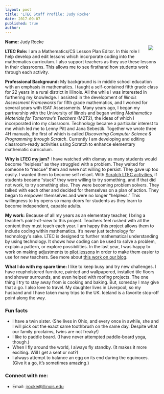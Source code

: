 ```yaml
---
layout: post
title: 'LTEC Staff Profile: Judy Rocke'
date: 2017-09-07
published: true
author:
---
```


<img src="{{ site.images }}/blog/judy-rocke-2.jpg" style="float:right;padding:20px;"> 

**Name:** Judy Rocke

**LTEC Role:** I am a Mathematics/CS Lesson Plan Editor. In this role I help develop and edit lessons which incorporate coding into the mathematics curriculum. I also support teachers as they use these lessons in their classrooms. This allows me to see firsthand how students work through each activity. 


**Professional Background:** My background is in middle school education with an emphasis in mathematics. I taught a self-contained fifth grade class for 22 years in a rural district in Illinois. All the while I was interested in furthering my knowledge. I assisted in the development of *Illinois Assessment Frameworks* for fifth grade mathematics, and I worked for several years with ISAT Assessments. Many years ago, I began my partnership with the University of Illinois and began writing *Mathematics Materials for Tomorrow’s Teachers* (M2T2), the ideas of which I incorporated into my classroom. Technology became a particular interest to me which led me to Lenny Pitt and Jana Sebestik. Together we wrote three 4H manuals, the first of which is called *Discovering Computer Science & Programming through Scratch*. Currently I am developing and editing classroom-ready activities using Scratch to enhance elementary mathematic curriculum.


<!--excerpt-->

**Why is LTEC my jam?** I have watched with dismay as many students would become “helpless” as they struggled with a problem. They waited for someone to “rescue” them and were not willing to persist. They gave up too easily. I wanted them to become self reliant. With [Scratch LTEC activities](http://blog.everydaycomputing.org/2017/08/10/resource-release/), if students became “stuck” they were willing to try something, and if that did not work, to try something else. They were becoming problem solvers. They talked with each other and decided for themselves on a plan of action. They began to empower themselves and were no longer “helpless.” This willingness to try opens so many doors for students as they learn to become independent, capable adults.

**My work:** Because of all my years as an elementary teacher, I bring a teacher’s point-of-view to this project. Teachers feel rushed with all the content they must teach each year. I am happy this project allows them to include coding within mathematics. It’s never just technology for technology's sake. LTEC is designed to further mathematical understanding by using technology. It shows how coding can be used to solve a problem, explain a pattern, or explore possibilities. In the last year, I was happy to work on making adjustments to [pilot lessons](http://blog.everydaycomputing.org/2017/08/26/resource-release-4/) in order to make them easier to use for new teachers. See more about [this work on our blog](http://blog.everydaycomputing.org/2017/08/10/resource-release/).

**What I do with my spare time:** I like to keep busy and try new challenges. I have reupholstered furniture, painted and wallpapered, installed tile floors and shower surrounds, and even helped with roofing projects. The one thing I try to stay away from is cooking and baking. But, someday I may give that a go. I also love to travel. My daughter lives in Liverpool, so my husband and I have taken many trips to the UK. Iceland is a favorite stop-off point along the way.

### Fun facts ###
* I have a twin sister. (She lives in Ohio, and every once in awhile, she and I will pick out the exact same toothbrush on the same day. Despite what our family proclaims, twins are not freaky!)
* I like to paddle board. (I have never attempted paddle-board yoga, though.) 
* When I fly around the world, I always fly standby. (It makes it more exciting. Will I get a seat or not?)
* I always attempt to balance an egg on its end during the equinoxes. (Give it a go, it’s sometimes amazing.) 

### Connect with me: ###
* Email: jrocke@illinois.edu
